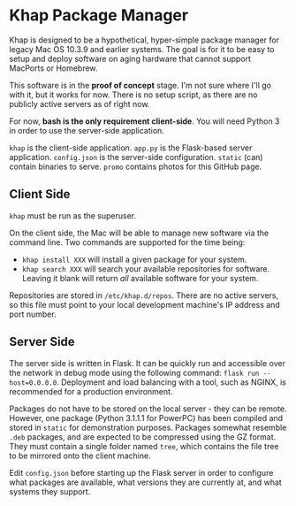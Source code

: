 # Khap Package Manager

Khap is designed to be a hypothetical, hyper-simple package manager for legacy Mac OS 10.3.9 and earlier systems. The goal is for it to be easy to setup and deploy software on aging hardware that cannot support MacPorts or Homebrew.

This software is in the **proof of concept** stage. I'm not sure where I'll go with it, but it works for now. There is no setup script, as there are no publicly active servers as of right now.

For now, **bash is the only requirement client-side**. You will need Python 3 in order to use the server-side application.

`khap` is the client-side application.
`app.py` is the Flask-based server application.
`config.json` is the server-side configuration.
`static` (can) contain binaries to serve.
`promo` contains photos for this GitHub page.

## Client Side

`khap` must be run as the superuser.

On the client side, the Mac will be able to manage new software via the command line. Two commands are supported for the time being:
- `khap install XXX` will install a given package for your system.
- `khap search XXX` will search your available repositories for software. Leaving it blank will return *all* available software for your system.

Repositories are stored in `/etc/khap.d/repos`. There are no active servers, so this file must point to your local development machine's IP address and port number.

## Server Side

The server side is written in Flask. It can be quickly run and accessible over the network in debug mode using the following command: `flask run --host=0.0.0.0`. Deployment and load balancing with a tool, such as NGINX, is recommended for a production environment.

Packages do not have to be stored on the local server - they can be remote. However, one package (Python 3.1.1.1 for PowerPC) has been compiled and stored in `static` for demonstration purposes. Packages somewhat resemble `.deb` packages, and are expected to be compressed using the GZ format. They must contain a single folder named `tree`, which contains the file tree to be mirrored onto the client machine.

Edit `config.json` before starting up the Flask server in order to configure what packages are available, what versions they are currently at, and what systems they support.
